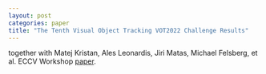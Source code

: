 ```yaml
---
layout: post
categories: paper
title: "The Tenth Visual Object Tracking VOT2022 Challenge Results"
---
```

together with Matej Kristan, Ales Leonardis, Jiri Matas, Michael Felsberg, et al. ECCV Workshop [paper](https://www.springerprofessional.de/the-tenth-visual-object-tracking-vot2022-challenge-results/24018090).
